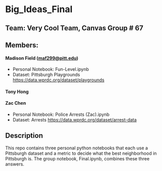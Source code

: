 # Big_Ideas_Final
## Team: Very Cool Team, Canvas Group # 67
## Members:
#### Madison Field (maf299@pitt.edu)
* Personal Notebook: Fun-Level.ipynb
* Dataset: Pittsburgh Playgrounds https://data.wprdc.org/dataset/playgrounds
#### Tony Hong
#### Zac Chen
* Personal Notebook: Police Arrests (Zac).ipynb
* Dataset: Arrests https://data.wprdc.org/dataset/arrest-data
## Description
This repo contains three personal python notebooks that each use a Pittsburgh dataset and a metric to decide what the best neighborhood in Pittsburgh is. The group notebook, Final.ipynb, combines these three answers.
